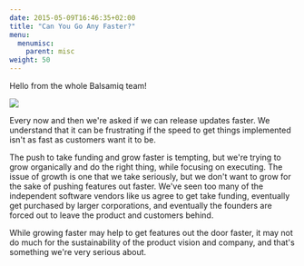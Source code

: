 ```yaml
---
date: 2015-05-09T16:46:35+02:00
title: "Can You Go Any Faster?"
menu:
  menumisc:
    parent: misc
weight: 50
---
```

Hello from the whole Balsamiq team!

![](https://media.balsamiq.com/img/hero-team-framed.png)

Every now and then we're asked if we can release updates faster. We understand that it can be frustrating if the speed to get things implemented isn't as fast as customers want it to be.

The push to take funding and grow faster is tempting, but we're trying to grow organically and do the right thing, while focusing on executing. The issue of growth is one that we take seriously, but we don't want to grow for the sake of pushing features out faster. We've seen too many of the independent software vendors like us agree to get take funding, eventually get purchased by larger corporations, and eventually the founders are forced out to leave the product and customers behind.

While growing faster may help to get features out the door faster, it may not do much for the sustainability of the product vision and company, and that's something we're very serious about.
